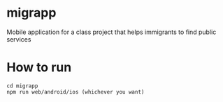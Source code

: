 # migrapp

Mobile application for a class project that helps immigrants to find public services

# How to run

```
cd migrapp
npm run web/android/ios (whichever you want)
```
